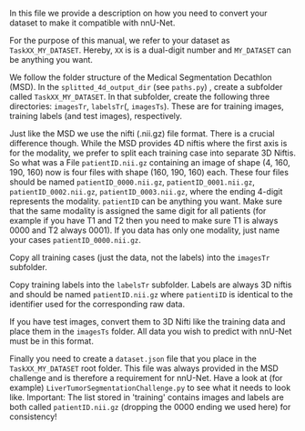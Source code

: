 In this file we provide a description on how you need to convert your dataset to make it compatible with nnU-Net.

For the purpose of this 
manual, we refer to your dataset as `TaskXX_MY_DATASET`. Hereby, `XX` is is a dual-digit number and `MY_DATASET` can
be anything you want.

We follow the folder structure of the Medical Segmentation Decathlon (MSD). In the `splitted_4d_output_dir` (see `paths.py`)
, create a subfolder
called `TaskXX_MY_DATASET`. In that subfolder, create the following three directories: `imagesTr`, `labelsTr`(, `imagesTs`). 
These are for training images, training labels (and test images), respectively.  

Just like the MSD we use the nifti (.nii.gz) file format. There is a crucial difference though.
While the MSD provides 4D niftis where the first axis is for the modality, we prefer to split each training case into 
separate 3D Niftis. So what was a File `patientID.nii.gz` containing an image of shape (4, 160, 190, 160) now is four files with shape 
(160, 190, 160) each. These four files should be named `patientID_0000.nii.gz`, `patientID_0001.nii.gz`, `patientID_0002.nii.gz`, 
`patientID_0003.nii.gz`, where the ending 4-digit represents the modality. `patientID` can be anything you want. Make 
sure that the same modality is assigned the same digit for all patients (for example if you have T1 and T2 then you 
need to make sure T1 is always 0000 and T2 always 0001). If you data has only one modality, just name your cases `patientID_0000.nii.gz`.

Copy all training cases (just the data, not the labels) into the `imagesTr` subfolder.

Copy training labels into the `labelsTr` subfolder. Labels are always 3D niftis and should be named `patientID.nii.gz` 
where `patientiID` is identical to the identifier used for the corresponding raw data.

If you have test images, convert them to 3D Nifti like the training data and place them in the `imagesTs` folder. 
All data you wish to predict with nnU-Net must be in this format.

Finally you need to create a `dataset.json` file that you place in the `TaskXX_MY_DATASET` root folder. This file was 
always provided in the MSD challenge and is therefore a requirement for nnU-Net. Have a look at (for example) 
`LiverTumorSegmentationChallenge.py` to see what it needs to look like. Important: The list stored in 'training' contains images and labels are 
both called `patientID.nii.gz` (dropping the 0000 ending we used here) for consistency!